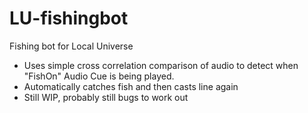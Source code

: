 # LU-fishingbot
Fishing bot for Local Universe
- Uses simple cross correlation comparison of audio to detect when "FishOn" Audio Cue is being played.
- Automatically catches fish and then casts line again
- Still WIP, probably still bugs to work out
